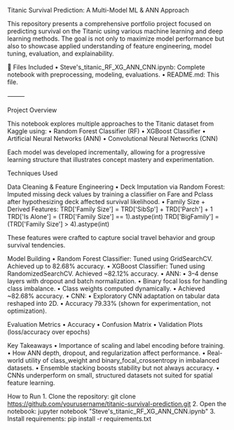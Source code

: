 Titanic Survival Prediction: A Multi-Model ML & ANN Approach

This repository presents a comprehensive portfolio project focused on predicting survival on the Titanic using various machine learning and deep learning methods. The goal is not only to maximize model performance but also to showcase applied understanding of feature engineering, model tuning, evaluation, and explainability.

📁 Files Included
	•	Steve's_titanic_RF_XG_ANN_CNN.ipynb: Complete notebook with preprocessing, modeling, evaluations.
	•	README.md: This file.

⸻

 Project Overview

This notebook explores multiple approaches to the Titanic dataset from Kaggle using:
	•	Random Forest Classifier (RF)
	•	XGBoost Classifier
	•	Artificial Neural Networks (ANN)
	•	Convolutional Neural Networks (CNN)

Each model was developed incrementally, allowing for a progressive learning structure that illustrates concept mastery and experimentation.

Techniques Used

Data Cleaning & Feature Engineering
	•	Deck Imputation via Random Forest: Imputed missing deck values by training a classifier on Fare and Pclass after hypothesizing deck affected survival likelihood.
	•	Family Size + Derived Features:
 TRD['Family Size'] = TRD['SibSp'] + TRD['Parch'] + 1
TRD['Is Alone'] = (TRD['Family Size'] == 1).astype(int)
TRD['BigFamily'] = (TRD['Family Size'] > 4).astype(int)

These features were crafted to capture social travel behavior and group survival tendencies.

 Model Building
	•	Random Forest Classifier: Tuned using GridSearchCV. Achieved up to 82.68% accuracy.
	•	XGBoost Classifier: Tuned using RandomizedSearchCV. Achieved ~82.12% accuracy.
	•	ANN:
	•	3–4 dense layers with dropout and batch normalization.
	•	Binary focal loss for handling class imbalance.
	•	Class weights computed dynamically.
	•	Achieved ~82.68% accuracy.
	•	CNN:
	•	Exploratory CNN adaptation on tabular data reshaped into 2D.
	•	Accuracy 79.33% (shown for experimentation, not optimization).

 Evaluation Metrics
	•	Accuracy
	•	Confusion Matrix
	•	Validation Plots (loss/accuracy over epochs)


  Key Takeaways
	•	Importance of scaling and label encoding before training.
	•	How ANN depth, dropout, and regularization affect performance.
	•	Real-world utility of class_weight and binary_focal_crossentropy in imbalanced datasets.
	•	Ensemble stacking boosts stability but not always accuracy.
	•	CNNs underperform on small, structured datasets not suited for spatial feature learning.

 How to Run
	1.	Clone the repository:
 git clone https://github.com/yourusername/titanic-survival-prediction.git
 	2.	Open the notebook:
  jupyter notebook "Steve's_titanic_RF_XG_ANN_CNN.ipynb"
	3.	Install requirements:
 pip install -r requirements.txt
